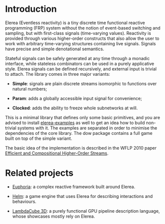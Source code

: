 # Introduction

Elerea (Eventless reactivity) is a tiny discrete time functional
reactive programming (FRP) system without the notion of event-based
switching and sampling, but with first-class signals (time-varying
values).  Reactivity is provided through various higher-order
constructs that also allow the user to work with arbitrary
time-varying structures containing live signals.  Signals have precise
and simple denotational semantics.

Stateful signals can be safely generated at any time through a monadic
interface, while stateless combinators can be used in a purely
applicative style.  Elerea signals can be defined recursively, and
external input is trivial to attach.  The library comes in three major
variants:

* **Simple**: signals are plain discrete streams isomorphic to
    functions over natural numbers;

* **Param**: adds a globally accessible input signal for convenience;

* **Clocked**: adds the ability to freeze whole subnetworks at will.

This is a minimal library that defines only some basic primitives, and
you are advised to install
[elerea-examples](https://github.com/cobbpg/elerea-examples) as well
to get an idea how to build non-trivial systems with it. The examples
are separated in order to minimise the dependencies of the core
library. The dow package contains a full game built on top of the
simple variant.

The basic idea of the implementation is described in the WFLP 2010
paper [Efficient and Compositional Higher-Order
Streams](http://sgate.emt.bme.hu/documents/patai/publications/PataiWFLP2010.pdf).

# Related projects

* [Euphoria](https://github.com/tsurucapital/euphoria): a complex
  reactive framework built around Elerea.

* [Helm](https://github.com/z0w0/helm): a game engine that uses Elerea
  for describing interactions and behaviours.

* [LambdaCube 3D](https://github.com/csabahruska/lc-dsl): a purely
  functional GPU pipeline description language, whose showcases mostly
  rely on Elerea.
